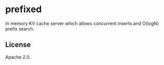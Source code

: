 # prefixed
In memory KV cache server which allows concurrent inserts and O(logN) prefix search.

## License
Apache 2.0.